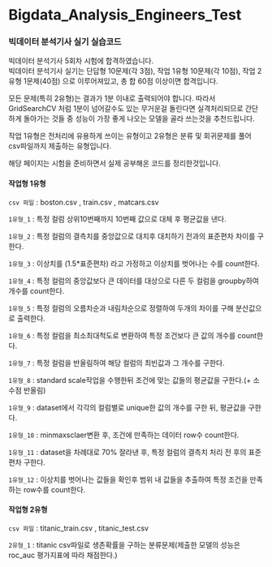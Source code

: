 # Bigdata_Analysis_Engineers_Test

### 빅데이터 분석기사 실기 실습코드

빅데이터 분석기사 5회차 시험에 합격하였습니다.
</br> 빅데이터 분석기사 실기는 단답형 10문제(각 3점), 작업 1유형 10문제(각 10점), 작업 2유형 1문제(40점) 으로 이루어져있고, 총 합 60점 이상이면 합격입니다.

모든 문제(특히 2유형)는 결과가 1분 이내로 출력되어야 합니다.
따라서 GridSearchCV 처럼 1분이 넘어갈수도 있는 무거운걸 돌린다면 실격처리되므로 간단하게 돌아가는 것들 중 성능이 가장 좋게 나오는 모델을 골라 쓰는것을 추천드립니다.

작업 1유형은 전처리에 유용하게 쓰이는 유형이고 2유형은 분류 및 회귀문제를 풀어 csv파일까지 제출하는 유형입니다.

해당 페이지는 시험을 준비하면서 실제 공부해온 코드를 정리한것입니다.

#### 작업형 1유형

`csv 파일` : boston.csv , train.csv , matcars.csv

`1유형_1` : 특정 컬럼 상위10번째까지 10번째 값으로 대체 후 평균값을 낸다.

`1유형_2` : 특정 컬럼의 결측치를 중앙값으로 대치후 대치하기 전과의 표준편차 차이를 구한다.

`1유형_3` : 이상치를 (1.5*표준편차) 라고 가정하고 이상치를 벗어나는 수를 count한다.

`1유형_4` : 특정 컬럼의 중앙값보다 큰 데이터를 대상으로 다른 두 컬럼을 groupby하여 개수를 count한다.

`1유형_5` : 특정 컬럼의 오름차순과 내림차순으로 정렬하여 두개의 차이를 구해 분산값으로 출력한다.

`1유형_6` : 특정 컬럼을 최소최대척도로 변환하여 특정 조건보다 큰 값의 개수를 count한다.

`1유형_7` : 특정 컬럼을 반올림하여 해당 컬럼의 최빈값과 그 개수를 구한다.

`1유형_8` : standard scale작업을 수행한뒤 조건에 맞는 값들의 평균값을 구한다.(+ 소수점 반올림)

`1유형_9` : dataset에서 각각의 컬럼별로 unique한 값의 개수를 구한 뒤, 평균값을 구한다.

`1유형_10` : minmaxsclaer변환 후, 조건에 만족하는 데이터 row수 count한다.

`1유형_11` : dataset을 차례대로 70% 잘라낸 후, 특정 컬럼의 결측치 처리 전 후의 표준편차 구한다.

`1유형_12` : 이상치를 벗어나는 값들을 확인후 범위 내 값들을 추출하여 특정 조건을 만족하는 row수를 count한다.


#### 작업형 2유형

`csv 파일` : titanic_train.csv , titanic_test.csv

`2유형_1` : titanic csv파일로 생존확률을 구하는 분류문제(제출한 모델의 성능은 roc_auc 평가지표에 따라 채점한다.)